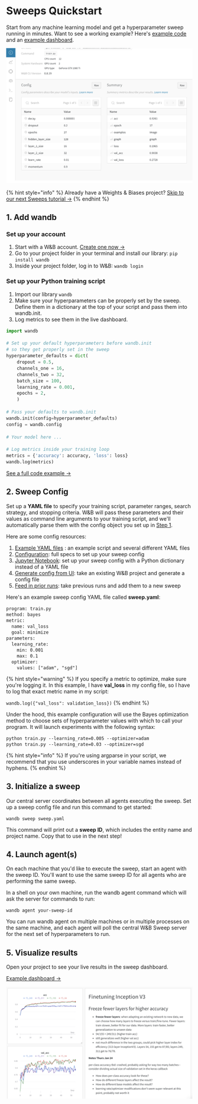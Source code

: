 # Sweeps Quickstart

Start from any machine learning model and get a hyperparameter sweep running in minutes. Want to see a working example? Here's [example code](https://github.com/wandb/examples/tree/master/examples/pytorch/pytorch-cnn-fashion) and an [example dashboard](https://app.wandb.ai/carey/pytorch-cnn-fashion/sweeps/v8dil26q).

![](../../.gitbook/assets/image%20%2847%29%20%282%29%20%283%29%20%284%29%20%283%29.png)

{% hint style="info" %}
Already have a Weights & Biases project? [Skip to our next Sweeps tutorial →](existing-project.md)
{% endhint %}

## 1. Add wandb

### **Set up your account**

1. Start with a W&B account.  [Create one now →](http://app.wandb.ai/)
2. Go to your project folder in your terminal and install our library: `pip install wandb`
3. Inside your project folder, log in to W&B: `wandb login`

### **Set up your Python training script**

1. Import our library `wandb`  
2. Make sure your hyperparameters can be properly set by the sweep. Define them in a dictionary at the top of your script and pass them into wandb.init.
3. Log metrics to see them in the live dashboard. 

```python
import wandb

# Set up your default hyperparameters before wandb.init
# so they get properly set in the sweep
hyperparameter_defaults = dict(
    dropout = 0.5,
    channels_one = 16,
    channels_two = 32,
    batch_size = 100,
    learning_rate = 0.001,
    epochs = 2,
    )

# Pass your defaults to wandb.init
wandb.init(config=hyperparameter_defaults)
config = wandb.config

# Your model here ...

# Log metrics inside your training loop
metrics = {'accuracy': accuracy, 'loss': loss}
wandb.log(metrics)
```

[See a full code example →](https://github.com/wandb/examples/tree/master/examples/pytorch/pytorch-cnn-fashion)

## 2. Sweep Config

Set up a **YAML file** to specify your training script, parameter ranges, search strategy, and stopping criteria. W&B will pass these parameters and their values as command line arguments to your training script, and we'll automatically parse them with the config object you set up in [Step 1](quickstart.md#set-up-your-python-training-script).

Here are some config resources:

1. [Example YAML files](https://github.com/wandb/examples/tree/master/examples/keras/keras-cnn-fashion) : an example script and several different YAML files
2. [Configuration](configuration.md): full specs to set up your sweep config
3. [Jupyter Notebook](python-api.md): set up your sweep config with a Python dictionary instead of a YAML file
4. [Generate config from UI](existing-project.md): take an existing W&B project and generate a config file
5. [Feed in prior runs](https://docs.wandb.com/sweeps/existing-project#seed-a-new-sweep-with-existing-runs): take previous runs and add them to a new sweep

Here's an example sweep config YAML file called **sweep.yaml**:

```text
program: train.py
method: bayes
metric:
  name: val_loss
  goal: minimize
parameters:
  learning_rate:
    min: 0.001
    max: 0.1
  optimizer:
    values: ["adam", "sgd"]
```

{% hint style="warning" %}
If you specify a metric to optimize, make sure you're logging it. In this example, I have **val\_loss** in my config file, so I have to log that exact metric name in my script:

`wandb.log({"val_loss": validation_loss})`
{% endhint %}

Under the hood, this example configuration will use the Bayes optimization method to choose sets of hyperparameter values with which to call your program. It will launch experiments with the following syntax:

```text
python train.py --learning_rate=0.005 --optimizer=adam
python train.py --learning_rate=0.03 --optimizer=sgd
```

{% hint style="info" %}
If you're using argparse in your script, we recommend that you use underscores in your variable names instead of hyphens.
{% endhint %}

## 3. Initialize a sweep

Our central server coordinates between all agents executing the sweep. Set up a sweep config file and run this command to get started:

```text
wandb sweep sweep.yaml
```

This command will print out a **sweep ID**, which includes the entity name and project name. Copy that to use in the next step!

## 4. Launch agent\(s\)

On each machine that you'd like to execute the sweep, start an agent with the sweep ID. You'll want to use the same sweep ID for all agents who are performing the same sweep.

In a shell on your own machine, run the wandb agent command which will ask the server for commands to run:

```text
wandb agent your-sweep-id
```

You can run wandb agent on multiple machines or in multiple processes on the same machine, and each agent will poll the central W&B Sweep server for the next set of hyperparameters to run.

## 5. Visualize results

Open your project to see your live results in the sweep dashboard.

[Example dashboard →](https://app.wandb.ai/carey/pytorch-cnn-fashion)

![](../../.gitbook/assets/image%20%2888%29%20%282%29%20%283%29%20%283%29%20%283%29.png)

